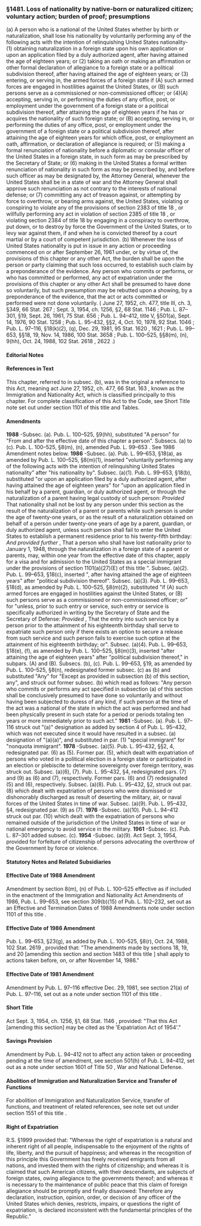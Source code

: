 <!--
url: https://uscode.house.gov/view.xhtml?req=granuleid:USC-prelim-title8-section1481&num=0&edition=prelim
date_accessed: 2024-07-28 23:46:06
-->
### §1481\. Loss of nationality by native\-born or naturalized citizen; voluntary action; burden of proof; presumptions
 (a) A person who is a national of the United States whether by birth or naturalization, shall lose his nationality by voluntarily performing any of the following acts with the intention of relinquishing United States nationality\-
 (1\) obtaining naturalization in a foreign state upon his own application or upon an application filed by a duly authorized agent, after having attained the age of eighteen years; or
 (2\) taking an oath or making an affirmation or other formal declaration of allegiance to a foreign state or a political subdivision thereof, after having attained the age of eighteen years; or
 (3\) entering, or serving in, the armed forces of a foreign state if (A) such armed forces are engaged in hostilities against the United States, or (B) such persons serve as a commissioned or non\-commissioned officer; or
 (4\)(A) accepting, serving in, or performing the duties of any office, post, or employment under the government of a foreign state or a political subdivision thereof, after attaining the age of eighteen years if he has or acquires the nationality of such foreign state; or (B) accepting, serving in, or performing the duties of any office, post, or employment under the government of a foreign state or a political subdivision thereof, after attaining the age of eighteen years for which office, post, or employment an oath, affirmation, or declaration of allegiance is required; or
 (5\) making a formal renunciation of nationality before a diplomatic or consular officer of the United States in a foreign state, in such form as may be prescribed by the Secretary of State; or
 (6\) making in the United States a formal written renunciation of nationality in such form as may be prescribed by, and before such officer as may be designated by, the Attorney General, whenever the United States shall be in a state of war and the Attorney General shall approve such renunciation as not contrary to the interests of national defense; or
 (7\) committing any act of treason against, or attempting by force to overthrow, or bearing arms against, the United States, violating or conspiring to violate any of the provisions of
 section 2383 of title 18
 , or willfully performing any act in violation of
 section 2385 of title 18
 , or violating
 section 2384 of title 18
 by engaging in a conspiracy to overthrow, put down, or to destroy by force the Government of the United States, or to levy war against them, if and when he is convicted thereof by a court martial or by a court of competent jurisdiction.
 (b) Whenever the loss of United States nationality is put in issue in any action or proceeding commenced on or after September 26, 1961 under, or by virtue of, the provisions of this chapter or any other Act, the burden shall be upon the person or party claiming that such loss occurred, to establish such claim by a preponderance of the evidence. Any person who commits or performs, or who has committed or performed, any act of expatriation under the provisions of this chapter or any other Act shall be presumed to have done so voluntarily, but such presumption may be rebutted upon a showing, by a preponderance of the evidence, that the act or acts committed or performed were not done voluntarily.
 (
 June 27, 1952, ch. 477, title III, ch. 3, §349,
 66 Stat. 267
 ;
 Sept. 3, 1954, ch. 1256, §2,
 68 Stat. 1146
 ;
 Pub. L. 87–301,
 §19, Sept. 26, 1961,
 75 Stat. 656
 ;
 Pub. L. 94–412,
 title V, §501(a), Sept. 14, 1976,
 90 Stat. 1258
 ;
 Pub. L. 95–432,
 §§2, 4, Oct. 10, 1978,
 92 Stat. 1046
 ;
 Pub. L. 97–116,
 §18(k)(2\), (q), Dec. 29, 1981,
 95 Stat. 1620
 ,
 1621 
 ;
 Pub. L. 99–653,
 §§18, 19, Nov. 14, 1986,
 100 Stat. 3658
 ;
 Pub. L. 100–525,
 §§8(m), (n), 9(hh), Oct. 24, 1988,
 102 Stat. 2618
 ,
 2622 
 .)
#### **Editorial Notes**
#### References in Text
 This chapter, referred to in subsec. (b), was in the original a reference to this Act, meaning act
 June 27, 1952, ch. 477,
 66 Stat. 163
 , known as the Immigration and Nationality Act, which is classified principally to this chapter. For complete classification of this Act to the Code, see Short Title note set out under
 section 1101 of this title
 and Tables.
#### Amendments
**1988** 
 \-Subsec. (a).
 Pub. L. 100–525,
 §9(hh), substituted "A person" for "From and after the effective date of this chapter a person".
 Subsecs. (a) to (c).
 Pub. L. 100–525,
 §8(m), (n), amended
 Pub. L. 99–653
 . See 1986 Amendment notes below.
**1986** 
 \-Subsec. (a).
 Pub. L. 99–653,
 §18(a), as amended by
 Pub. L. 100–525,
 §8(m)(1\), inserted "voluntarily performing any of the following acts with the intention of relinquishing United States nationality" after "his nationality by".
 Subsec. (a)(1\).
 Pub. L. 99–653,
 §18(b), substituted "or upon an application filed by a duly authorized agent, after having attained the age of eighteen years" for "upon an application filed in his behalf by a parent, guardian, or duly authorized agent, or through the naturalization of a parent having legal custody of such person:
 *Provided* 
 That nationality shall not be lost by any person under this section as the result of the naturalization of a parent or parents while such person is under the age of twenty\-one years, or as the result of a naturalization obtained on behalf of a person under twenty\-one years of age by a parent, guardian, or duly authorized agent, unless such person shall fail to enter the United States to establish a permanent residence prior to his twenty\-fifth birthday:
 *And provided further* 
 , That a person who shall have lost nationality prior to January 1, 1948, through the naturalization in a foreign state of a parent or parents, may, within one year from the effective date of this chapter, apply for a visa and for admission to the United States as a special immigrant under the provisions of
 section 1101(a)(27\)(E) of this title
 ".
 Subsec. (a)(2\).
 Pub. L. 99–653,
 §18(c), inserted ", after having attained the age of eighteen years" after "political subdivision thereof".
 Subsec. (a)(3\).
 Pub. L. 99–653,
 §18(d), as amended by
 Pub. L. 100–525,
 §8(m)(2\), substituted "if (A) such armed forces are engaged in hostilities against the United States, or (B) such persons serve as a commissioned or non\-commissioned officer; or" for "unless, prior to such entry or service, such entry or service is specifically authorized in writing by the Secretary of State and the Secretary of Defense:
 *Provided* 
 , That the entry into such service by a person prior to the attainment of his eighteenth birthday shall serve to expatriate such person only if there exists an option to secure a release from such service and such person fails to exercise such option at the attainment of his eighteenth birthday; or".
 Subsec. (a)(4\).
 Pub. L. 99–653,
 §18(e), (f), as amended by
 Pub. L. 100–525,
 §8(m)(3\), inserted "after attaining the age of eighteen years" after "political subdivision thereof," in subpars. (A) and (B).
 Subsecs. (b), (c).
 Pub. L. 99–653,
 §19, as amended by
 Pub. L. 100–525,
 §8(n), redesignated former subsec. (c) as (b) and substituted "Any" for "Except as provided in subsection (b) of this section, any", and struck out former subsec. (b) which read as follows: "Any person who commits or performs any act specified in subsection (a) of this section shall be conclusively presumed to have done so voluntarily and without having been subjected to duress of any kind, if such person at the time of the act was a national of the state in which the act was performed and had been physically present in such state for a period or periods totaling ten years or more immediately prior to such act."
**1981** 
 \-Subsec. (a).
 Pub. L. 97–116
 struck out "(a)" designation as added by section 4 of
 Pub. L. 95–432,
 which was not executed since it would have resulted in a subsec. (a) designation of "(a)(a)", and substituted in par. (1\) "special immigrant" for "nonquota immigrant".
**1978** 
 \-Subsec. (a)(5\).
 Pub. L. 95–432,
 §§2, 4, redesignated par. (6\) as (5\). Former par. (5\), which dealt with expatriation of persons who voted in a political election in a foreign state or participated in an election or plebiscite to determine sovereignty over foreign territory, was struck out.
 Subsec. (a)(6\), (7\).
 Pub. L. 95–432,
 §4, redesignated pars. (7\) and (9\) as (6\) and (7\), respectively. Former pars. (6\) and (7\) redesignated (5\) and (6\), respectively.
 Subsec. (a)(8\).
 Pub. L. 95–432,
 §2, struck out par. (8\) which dealt with expatriation of persons who were dismissed or dishonorably discharged as result of deserting the military, air, or naval forces of the United States in time of war.
 Subsec. (a)(9\).
 Pub. L. 95–432,
 §4, redesignated par. (9\) as (7\).
**1976** 
 \-Subsec. (a)(10\).
 Pub. L. 94–412
 struck out par. (10\) which dealt with the expatriation of persons who remained outside of the jurisdiction of the United States in time of war or national emergency to avoid service in the military.
**1961** 
 \-Subsec. (c).
 Pub. L. 87–301
 added subsec. (c).
**1954** 
 \-Subsec. (a)(9\). Act Sept. 3, 1954, provided for forfeiture of citizenship of persons advocating the overthrow of the Government by force or violence.
#### **Statutory Notes and Related Subsidiaries**
#### Effective Date of 1988 Amendment
 Amendment by section 8(m), (n) of
 Pub. L. 100–525
 effective as if included in the enactment of the Immigration and Nationality Act Amendments of 1986,
 Pub. L. 99–653,
 see section 309(b)(15\) of
 Pub. L. 102–232,
 set out as an Effective and Termination Dates of 1988 Amendments note under
 section 1101 of this title
 .
#### Effective Date of 1986 Amendment
 Pub. L. 99–653,
 §23(g), as added by
 Pub. L. 100–525,
 §8(r), Oct. 24, 1988,
 102 Stat. 2619
 , provided that: "The amendments made by sections 18, 19, and 20 \[amending this section and
 section 1483 of this title
 ] shall apply to actions taken before, on, or after November 14, 1986\."
#### Effective Date of 1981 Amendment
 Amendment by
 Pub. L. 97–116
 effective Dec. 29, 1981, see section 21(a) of
 Pub. L. 97–116,
 set out as a note under
 section 1101 of this title
 .
#### Short Title
 Act
 Sept. 3, 1954, ch. 1256, §1,
 68 Stat. 1146
 , provided: "That this Act \[amending this section] may be cited as the 'Expatriation Act of 1954'."
#### Savings Provision
 Amendment by
 Pub. L. 94–412
 not to affect any action taken or proceeding pending at the time of amendment, see section 501(h) of
 Pub. L. 94–412,
 set out as a note under
 section 1601 of Title 50
 , War and National Defense.
#### Abolition of Immigration and Naturalization Service and Transfer of Functions
 For abolition of Immigration and Naturalization Service, transfer of functions, and treatment of related references, see note set out under
 section 1551 of this title
 .
#### Right of Expatriation
R.S. §1999 
 provided that: "Whereas the right of expatriation is a natural and inherent right of all people, indispensable to the enjoyment of the rights of life, liberty, and the pursuit of happiness; and whereas in the recognition of this principle this Government has freely received emigrants from all nations, and invested them with the rights of citizenship; and whereas it is claimed that such American citizens, with their descendants, are subjects of foreign states, owing allegiance to the governments thereof; and whereas it is necessary to the maintenance of public peace that this claim of foreign allegiance should be promptly and finally disavowed: Therefore any declaration, instruction, opinion, order, or decision of any officer of the United States which denies, restricts, impairs, or questions the right of expatriation, is declared inconsistent with the fundamental principles of the Republic."
